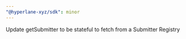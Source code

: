 ```yaml
---
"@hyperlane-xyz/sdk": minor
---
```


Update getSubmitter to be stateful to fetch from a Submitter Registry
